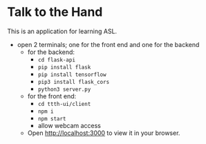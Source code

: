 # Talk to the Hand

This is an application for learning ASL.

- open 2 terminals; one for the front end and one for the backend
  - for the backend:
    - `cd flask-api`
    - `pip install flask`
    - `pip install tensorflow`
    <!-- - `pip3 install scikit-learn` -->
    - `pip3 install flask_cors`
    - `python3 server.py`
  - for the front end:
    - `cd ttth-ui/client`
    - `npm i`
    - `npm start`
    - allow webcam access
  - Open [http://localhost:3000](http://localhost:3000) to view it in your browser.

